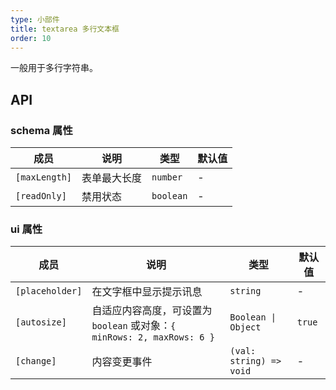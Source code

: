 ```yaml
---
type: 小部件
title: textarea 多行文本框
order: 10
---
```


一般用于多行字符串。

## API

### schema 属性

| 成员          | 说明         | 类型      | 默认值 |
| ------------- | ------------ | --------- | ------ |
| `[maxLength]` | 表单最大长度 | `number`  | -      |
| `[readOnly]`  | 禁用状态     | `boolean` | -      |

### ui 属性

| 成员            | 说明                                                                    | 类型                    | 默认值 |
| --------------- | ----------------------------------------------------------------------- | ----------------------- | ------ |
| `[placeholder]` | 在文字框中显示提示讯息                                                  | `string`                | -      |
| `[autosize]`    | 自适应内容高度，可设置为 `boolean` 或对象：`{ minRows: 2, maxRows: 6 }` | `Boolean \| Object`     | `true` |
| `[change]`      | 内容变更事件                                                            | `(val: string) => void` | -      |
